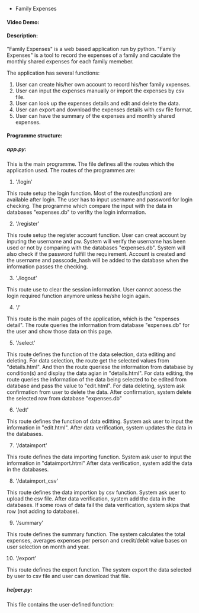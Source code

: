 * Family Expenses
#### Video Demo:
#### Description:

"Family Expenses" is a web based application run by python. "Family Expenses" is a tool to record the expenses of a family
and caculate the monthly shared expenses for each family memeber.

The application has several functions:
1. User can create his/her own account to record his/her family xxpenses.
2. User can input the expenses manually or import the expenses by csv file.
3. User can look up the expenses details and edit and delete the data.
4. User can export and download the expenses details with csv file format.
5. User can have the summary of the expenses and monthly shared expenses.

#### Programme structure:
##### app.py:

This is the main programme. The file defines all the routes which the application used.
The routes of the programmes are:
1. '/login'

This route setup the login function. Most of the routes(function) are available after login.
The user has to input username and password for login checking. The programme which compare the input
with the data in databases "expenses.db" to verifty the login information.

2. '/register'

This route setup the register account function. User can creat account by inputing the username and pw.
System will verify the username has been used or not by comparing with the databases "expenses.db".
System will also check if the password fulfill the requirement. Account is created and the username
and passcode_hash will be added to the database when the information passes the checking.

3. './logout'

This route use to clear the session information. User cannot access the login required function anymore unless
he/she login again.

4. '/'

This route is the main pages of the application, which is the "expenses detail". The route queries the information from
database "expenses.db" for the user and show those data on this page.

5. '/select'

This route defines the function of the data selection, data editing and deleting. For data selection, the route get
the selected values from "details.html". And then the route queriese the information from database by condition(s)
and display the data agian in "details.html". For data editing, the route queries the information of the data being
selected to be edited from database and pass the value to "edit.html". For data deleting, system ask confirmation from
user to delete the data. After confirmation, system delete the selected row from database "expenses.db"

6. '/edt'

This route defines the function of data editting. System ask user to input the information in "edit.html". After data verification,
system updates the data in the databases.

7. '/dataimport'

This route defines the data importing function. System ask user to input the information in "dataimport.html" After data verification,
system add the data in the databases.

8. '/dataimport_csv'

This route defines the data importion by csv function. System ask user to upload the csv file. After data verification,
system add the data in the databases. If some rows of data fail the data verification, system skips that row (not adding to database).

9. '/summary'

This route defines the summary function. The system calculates the total expenses, averages expenses per person and credit/debit value
bases on user selection on month and year.

10. '/export'

This route defines the export function. The system export the data selected by user to csv file and user can download that file.

##### helper.py:

This file contains the user-defined function:





